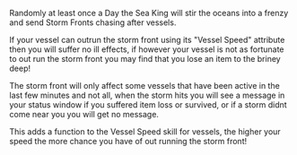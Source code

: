 Randomly at least once a Day the Sea King will stir the oceans into a frenzy and send Storm Fronts chasing after vessels.

If your vessel can outrun the storm front using its "Vessel Speed" attribute then you will suffer no ill effects, if however your vessel is not as fortunate to out run the storm front you may find that you lose an item to the briney deep!

The storm front will only affect some vessels that have been active in the last few minutes and not all, when the storm hits you will see a message in your status window if you suffered item loss or survived, or if a storm didnt come near you you will get no message.

This adds a function to the Vessel Speed skill for vessels, the higher your speed the more chance you have of out running the storm front!